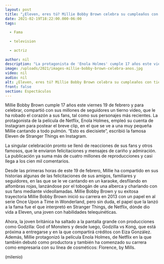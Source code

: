 ```yaml
---
layout: post
title: "¿Eleven, eres tú? Millie Bobby Brown celebra su cumpleaños con tierno video"
date: 2021-02-19T18:22:00.000-06:00
tags:
  
  - Fama
  
  - television
  
  - actriz
  
author: nil
description: "La protagonista de 'Enola Holmes' cumple 17 años este viernes y sus millones de fans no dejaron pasar la fecha. "
image: /uploads/2021/images-millie-bobby-brown-celebra-anos.jpg
video: nil
audio: nil
alt: ¿Eleven, eres tú? Millie Bobby Brown celebra su cumpleaños con tierno video
front: false
section: Espectáculos
---
```


Millie Bobby Brown cumple 17 años este viernes 19 de febrero y para celebrar, compartió con sus millones de seguidores un tierno video, que le ha robado el corazón a sus fans, tal como sus personajes más recientes. La protagonista de la película de Netflix, Enola Holmes, empleó su cuenta de Instagram para postear el breve clip, en el que se ve a una muy pequeña Millie cantando a todo pulmón. “Esto es diecisiete”, escribió la famosa Eleven de Stranger Things en Instagram.

La singular celebración pronto se llenó de reacciones de sus fans y otros famosos, que le enviaron felicitaciones y mensajes de cariño y admiración. La publicación ya suma más de cuatro millones de reproducciones y casi llega a los cien mil comentarios. 

Desde las primeras horas de este 19 de febrero, Millie ha compartido en sus historias algunas de las felicitaciones de sus amigos, familiares y seguidores, en las que se le ve cantando en un karaoke, desfilando en alfombras rojas, lanzándose por el tobogán de una alberca y charlando con sus fans mediante videollamadas. Millie Bobby Brown y su exitosa trayectoria Millie Bobby Brown inició su carrera en 2013 con un papel en al serie Once Upon a Time in Wonderland, pero sin duda, el papel que la lanzó a la fama fue el que interpretó en Stranger Things, de Netflix, dónde dio vida a Eleven, una joven con habilidades telequinéticas. 

Ahora, la joven británica ha saltado a la pantalla grande con producciones como Godzilla: God of Monsters y desde luego, Godzilla vs Kong, que está próxima a entregarse y en la que compartirá créditos con Eiza González. Además, Millie protagonizó la película Enola Holmes, de Netflix en la que también debutó como productora y también ha comenzado su carrera como empresaria con su línea de cosméticos: Florence, by Mills. 

(milenio)